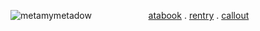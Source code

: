![metamymetadow](https://file.garden/Z5tF-e9b0gezaMn9/blur_edges%20(2).png)
‎‎ ‎ ‎‎ ‎ ‎  ‎‎‎‎‎ ‎ ‎‎‎‎ ‎‎ ‎‎‎ ‎ ‎‎ ‎ ‎ ‎ ‎ ‎ ‎‎‎‎ ‎ ‎ ‎‎‎  ‎‎‎   [atabook](atabook.valuhntine.org) .  [rentry](https://rentry.co/xdxz)   .  [callout](https://rentry.co/runtcallout)     
